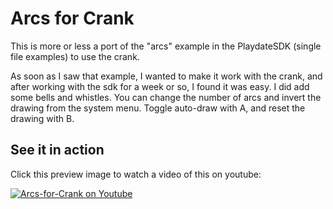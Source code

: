 # Arcs for Crank

This is more or less a port of the "arcs" example in the PlaydateSDK (single file examples) to use the crank.

As soon as I saw that example, I wanted to make it work with the crank, and after working with the sdk for a week or so, I found it was easy. I did add some bells and whistles. You can change the number of arcs and invert the drawing from the system menu. Toggle auto-draw with A, and reset the drawing with B.

## See it in action

Click this preview image to watch a video of this on youtube:

[![Arcs-for-Crank on Youtube](http://img.youtube.com/vi/ATYks4IJniY/0.jpg)](http://www.youtube.com/watch?v=ATYks4IJniY "Video Title")
